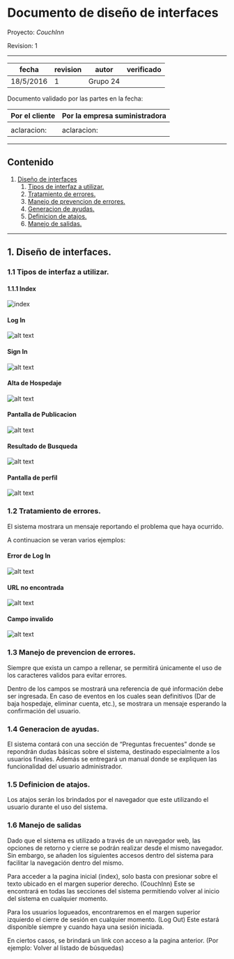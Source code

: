 # Documento de diseño de interfaces


Proyecto: *CouchInn*


Revision: 1


---

| fecha | revision | autor | verificado |
| --- | --- | --- | --- |
| 18/5/2016 | 1 | Grupo 24 |


Documento validado por las partes en la fecha:

| Por el cliente | Por la empresa suministradora |
| --- | --- |
|     |     |
|aclaracion: | aclaracion: |

---

## Contenido

1. [Diseño de interfaces](#1-diseño-de-interfaces)
   1. [Tipos de interfaz a utilizar.](#11-tipos-de-interfaz-a-utilizar)
   2. [Tratamiento de errores.](#12-tratamiento-de-errores)
   3. [Manejo de prevencion de errores.](#13-manejo-de-prevencion-de-errores)
   4. [Generacion de ayudas.](#14-generacion-de-ayudas)
   5. [Definicion de atajos.](#15-definicion-de-atajos)
   6. [Manejo de salidas.](#16-manejo-de-salidas)

---

## 1. Diseño de interfaces.

### 1.1 Tipos de interfaz a utilizar.

#### 1.1.1 Index

![index][index]


#### Log In
![alt text][login]


#### Sign In
![alt text][signin]

#### Alta de Hospedaje
![alt text][altahospedaje]

#### Pantalla de Publicacion
![alt text][publicacion]

#### Resultado de Busqueda
![alt text][busqueda]

#### Pantalla de perfil
![alt text][perfil]

### 1.2 Tratamiento de errores.

El sistema mostrara un mensaje reportando el problema que haya ocurrido. 

A continuacion se veran varios ejemplos:

#### Error de Log In
![alt text][login_error]

#### URL no encontrada
![alt text][404error]

#### Campo invalido
![alt text][campo_invalido]


### 1.3 Manejo de prevencion de errores.

Siempre que exista un campo a rellenar, se permitirá únicamente el uso de los caracteres
validos para evitar errores.

Dentro de los campos se mostrará una referencia de qué información debe ser ingresada.
En caso de eventos en los cuales sean definitivos (Dar de baja hospedaje, eliminar cuenta,
etc.), se mostrara un mensaje esperando la confirmación del usuario.


### 1.4 Generacion de ayudas.

El sistema contará con una sección de “Preguntas frecuentes” donde se repondrán dudas
básicas sobre el sistema, destinado especialmente a los usuarios finales. Además se
entregará un manual donde se expliquen las funcionalidad del usuario administrador.


### 1.5 Definicion de atajos.

Los atajos serán los brindados por el navegador que este utilizando el usuario durante el
uso del sistema.


### 1.6 Manejo de salidas

Dado que el sistema es utilizado a través de un navegador web, las opciones de retorno y
cierre se podrán realizar desde el mismo navegador. Sin embargo, se añaden los siguientes
accesos dentro del sistema para facilitar la navegación dentro del mismo.


Para acceder a la pagina inicial (index), solo basta con presionar sobre el texto ubicado en
el margen superior derecho. (CouchInn) Este se encontrará en todas las secciones del
sistema permitiendo volver al inicio del sistema en cualquier momento.


Para los usuarios logueados, encontraremos en el margen superior izquierdo el cierre de
sesión en cualquier momento. (Log Out) Este estará disponible siempre y cuando haya una
sesión iniciada.


En ciertos casos, se brindará un link con acceso a la pagina anterior. (Por ejemplo: Volver al
listado de búsquedas)


[campo_invalido]: https://github.com/chudix/couchInn/blob/master/documentacion/MockUp/signin_error.png "Campo invalido"
[404error]: https://github.com/chudix/couchInn/blob/master/documentacion/MockUp/404_error.png "URL no encontrada"
[login_error]: https://github.com/chudix/couchInn/blob/master/documentacion/MockUp/login_error.png "Error de Log In "
[perfil]: https://github.com/chudix/couchInn/blob/master/documentacion/MockUp/perfil.png "Pantalla de perfil "
[busqueda]: https://github.com/chudix/couchInn/blob/master/documentacion/MockUp/busqueda.png "busqueda"
[publicacion]: https://github.com/chudix/couchInn/blob/master/documentacion/MockUp/publicacion.png "Pantalla de publicacion"
[altahospedaje]: https://github.com/chudix/couchInn/blob/master/documentacion/MockUp/alta_hospedaje.jpg "Alta de Hospadaje"
[signin]: https://github.com/chudix/couchInn/blob/master/documentacion/MockUp/signin.png "Sign in"
[login]: https://github.com/chudix/couchInn/blob/master/documentacion/MockUp/login.png "Log In"
[index]: https://github.com/chudix/couchInn/blob/master/documentacion/MockUp/index.png "Index"
